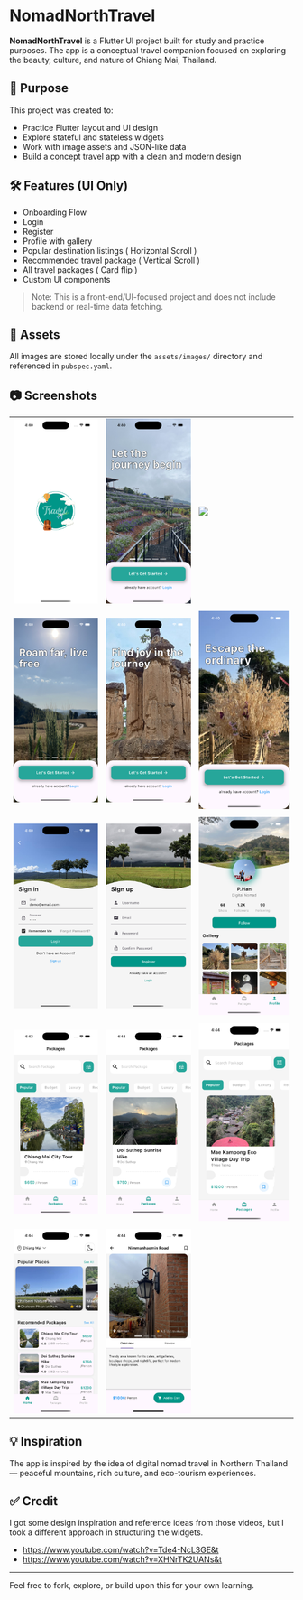 # NomadNorthTravel

**NomadNorthTravel** is a Flutter UI project built for study and practice purposes. The app is a conceptual travel companion focused on exploring the beauty, culture, and nature of Chiang Mai, Thailand.

## 📌 Purpose

This project was created to:

- Practice Flutter layout and UI design
- Explore stateful and stateless widgets
- Work with image assets and JSON-like data
- Build a concept travel app with a clean and modern design

## 🛠️ Features (UI Only)
- Onboarding Flow
- Login
- Register 
- Profile with gallery
- Popular destination listings ( Horizontal Scroll )
- Recommended travel package ( Vertical Scroll )
- All travel packages ( Card flip )
- Custom UI components



> Note: This is a front-end/UI-focused project and does not include backend or real-time data fetching.

## 📁 Assets

All images are stored locally under the `assets/images/` directory and referenced in `pubspec.yaml`.

## 📷 Screenshots
|  |  |  |
|----------|----------|----------|
| ![](assets/screenshots/w1.png) | ![](assets/screenshots/w2.png) | ![](assets/screenshots/w3.png) |
|  |  |  |
| ![](assets/screenshots/w4.png) | ![](assets/screenshots/w5.png) | ![](assets/screenshots/w6.png) |
|  |  |  |
| ![](assets/screenshots/w7.png) | ![](assets/screenshots/w8.png) | ![](assets/screenshots/w9.png) |
|  |  |  |
| ![](assets/screenshots/w10.png) | ![](assets/screenshots/w11.png) | ![](assets/screenshots/w12.png) |
|  |  |  |
| ![](assets/screenshots/w13.png) | ![](assets/screenshots/w14.png) |  |![](assets/screenshots/w14.png) |




## 💡 Inspiration

The app is inspired by the idea of digital nomad travel in Northern Thailand — peaceful mountains, rich culture, and eco-tourism experiences.

## ✅ Credit
I got some design inspiration and reference ideas from those videos, but I took a different approach in structuring the widgets.
- https://www.youtube.com/watch?v=Tde4-NcL3GE&t
- https://www.youtube.com/watch?v=XHNrTK2UANs&t


---

Feel free to fork, explore, or build upon this for your own learning.

